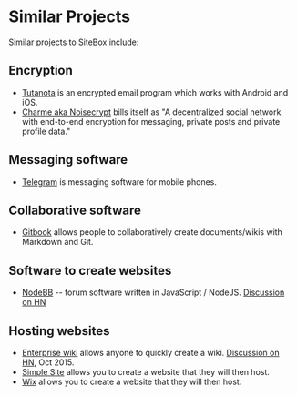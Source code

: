 # Similar Projects

Similar projects to SiteBox include:

## Encryption

* [Tutanota](https://tutanota.com/) is an encrypted email program which works with Android and iOS.
* [Charme aka Noisecrypt](https://github.com/mschultheiss/Noisecrypt) bills itself as "A decentralized social network with end-to-end encryption for messaging, private posts and private profile data."

## Messaging software

* [Telegram](https://telegram.org/) is messaging software for mobile phones.

## Collaborative software

* [Gitbook](https://www.gitbook.com/) allows people to collaboratively create documents/wikis with Markdown and Git.

## Software to create websites

* [NodeBB](https://github.com/NodeBB/NodeBB) -- forum software written in JavaScript / NodeJS. [Discussion on HN](https://news.ycombinator.com/item?id=7930586)

## Hosting websites

* [Enterprise wiki](http://enterprisewiki.co) allows anyone to quickly create a wiki. [Discussion on HN](https://news.ycombinator.com/item?id=10457441), Oct 2015.
* [Simple Site](http://www.simplesite.com/) allows you to create a website that they will then host.
* [Wix](http://www.wix.com/) allows you to create a website that they will then host.
